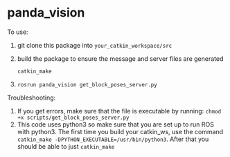 # panda_vision

To use:
1. git clone this package into ```your_catkin_workspace/src```
2. build the package to ensure the message and server files are generated 

   ```catkin_make```
3. ```rosrun panda_vision get_block_poses_server.py```

Troubleshooting:
1. If you get errors, make sure that the file is executable by running: ```chmod +x scripts/get_block_poses_server.py```
2. This code uses python3 so make sure that you are set up to run ROS with python3. The first time you build your catkin_ws, 
use the command ```catkin_make -DPYTHON_EXECUTABLE=/usr/bin/python3```. After that you should be able to just ```catkin_make```
